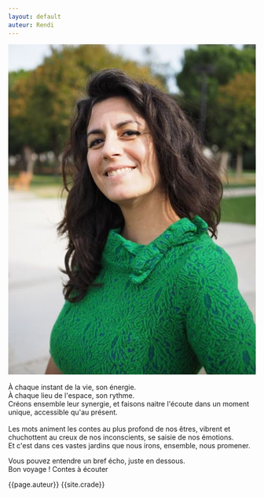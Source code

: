 ```yaml
---
layout: default
auteur: Rendi
---
```


<img
class="img-accueil"
src="./photo/img-accueil.JPG"
alt="Photo de diren aydin"
/>


<div class="four">
<p>
À chaque instant de la vie, son énergie. <br />
À chaque lieu de l'espace, son rythme. <br />
Créons ensemble leur synergie, et faisons naitre l'écoute dans un moment unique, accessible qu'au présent. 
 <br />
 <br />
Les mots animent les contes au plus profond de nos êtres, vibrent et chuchottent au creux de nos inconscients, se saisie de nos émotions. <br />
Et c'est dans ces vastes jardins que nous irons, ensemble, nous
promener. <br />

Vous pouvez entendre un bref écho, juste en dessous. <br/>
Bon voyage ! <a href="histoires.html" style="text-decoration:none"> Contes à écouter</a>

</p>
</div>
{{page.auteur}}
{{site.crade}}
